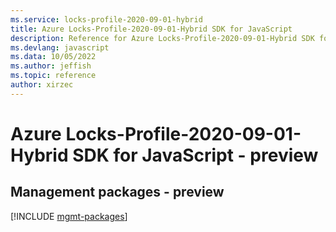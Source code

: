 ```yaml
---
ms.service: locks-profile-2020-09-01-hybrid
title: Azure Locks-Profile-2020-09-01-Hybrid SDK for JavaScript
description: Reference for Azure Locks-Profile-2020-09-01-Hybrid SDK for JavaScript
ms.devlang: javascript
ms.data: 10/05/2022
ms.author: jeffish
ms.topic: reference
author: xirzec
---
```

# Azure Locks-Profile-2020-09-01-Hybrid SDK for JavaScript - preview

## Management packages - preview
[!INCLUDE [mgmt-packages](locks-profile-2020-09-01-hybrid-mgmt-index.md)]
